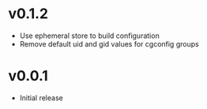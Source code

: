 v0.1.2
======
* Use ephemeral store to build configuration
* Remove default uid and gid values for cgconfig groups

v0.0.1
======

* Initial release
